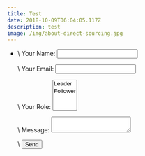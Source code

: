 ```yaml
---
title: Test
date: 2018-10-09T06:04:05.117Z
description: test
image: /img/about-direct-sourcing.jpg
---
```

* <form name="contact" method="POST" netlify>
    <p>
  \    <label>Your Name: <input type="text" name="name" /></label>   
    </p>
    <p>
  \    <label>Your Email: <input type="email" name="email" /></label>
    </p>
    <p>
  \    <label>Your Role: <select name="role\[]" multiple>
  \    <option value="leader">Leader</option>
  \    <option value="follower">Follower</option>
  \    </select></label>
    </p>
    <p>
  \    <label>Message: <textarea name="message"></textarea></label>
    </p>
    <p>
  \    <button type="submit">Send</button>
    </p>
  </form>
